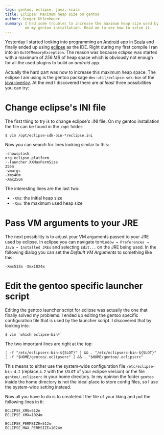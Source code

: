 ```yaml
---
tags: gentoo, eclipse, java, scala
title: Eclipse: Maximum heap size on gentoo
author: Gregor Uhlenheuer
summary: I had some troubles to increase the maximum heap size used by eclipse
         on my gentoo installation. Read on to see how to solve it.
---
```


Yesterday I started looking into programming an [Android][1] app in [Scala][2]
and finally ended up using [eclipse][3] as the IDE. Right during my first
compile I ran into an `OutOfMemoryException`. The reason was because *eclipse*
was started with a maximum of *256 MB* of heap space which is obviously not
enough for all the used plugins to build an *android* app.

Actually the hard part was now to increase this maximum heap space. The eclipse
I am using is the gentoo package `dev-util/eclipse-sdk-bin` of the
[java-overlay][4]. At the end I discovered there are *at least* three
possibilities you can try:


# Change eclipse's INI file

The first thing to try is to change eclipse's .INI file. On my gentoo
installation the file can be found in the `/opt` folder:

    $ vim /opt/eclipse-sdk-bin-*/eclipse.ini

Now you can search for lines looking similar to this:

    -showsplash
    org.eclipse.platform
    --launcher.XXMaxPermSize
    256m
    -vmargs
    -Xms40m
    -Xmx256m

The interesting lines are the last two:

* `-Xms`: the initial heap size
* `-Xmx`: the maximum used heap size


# Pass VM arguments to your JRE

The next possibility is to adjust your VM arguments passed to your JRE used by
eclipse. In eclipse you can navigate to `Window → Preferences → Java →
Installed JREs` and selecting `Edit...` on the JRE being used. In the following
dialog you can set the *Default VM Arguments* to something like this:

    -Xms512m -Xmx1024m


# Edit the gentoo specific launcher script

Editing the gentoo launcher script for eclipse was actually the one that
finally solved my problems. I ended up editing the gentoo specific
configuration file that is used by the launcher script. I discovered that by
looking into:

    $ vim `which eclipse-bin*`

The two important lines are right at the top:

~~~ { .bash }
[ -f "/etc/eclipserc-bin-${SLOT}" ] && . "/etc/eclipserc-bin-${SLOT}"
[ -f "$HOME/gentoo/.eclipserc" ] && . "$HOME/gentoo/.eclipserc"
~~~

This means to either use the system-wide configuration file
`/etc/eclipse-bin-4.2` (replace `4.2` with the `$SLOT` of your eclipse version)
or the file `gentoo/.eclipserc` in your home directory. In my opinion the
folder `gentoo` inside the home directory is not the ideal place to store
config files, so I use the system-wide setting instead.

Now all you have to do is to create/edit the file of your liking and put the
following lines in it:

~~~ { .bash }
ECLIPSE_XMS=512m
ECLIPSE_XMX=1024m

ECLIPSE_PERMSIZE=512m
ECLIPSE_MAX_PERMSIZE=1024m
~~~

[1]: http://android.com
[2]: http://scala-lang.com
[3]: http://eclipse.org
[4]: https://overlays.gentoo.org/svn/proj/java/java-overlay/
